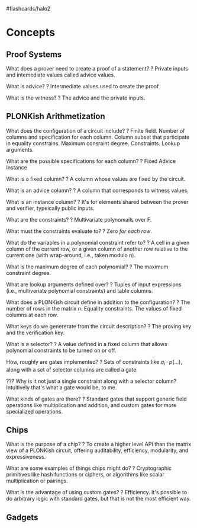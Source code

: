 #flashcards/halo2

# Concepts

## Proof Systems

What does a prover need to create a proof of a statement?
?
Private inputs and intemediate values called advice values.
<!--SR:2022-08-07,11,250-->

What is advice?
?
Intermediate values used to create the proof
<!--SR:2022-09-07,34,270-->

What is the witness?
?
The advice and the private inputs.
<!--SR:2022-08-07,13,270-->

## PLONKish Arithmetization

What does the configuration of a circuit include?
?
Finite field.
Number of columns and specification for each column.
Column subset that participate in equality constrains.
Maximum consraint degree.
Constraints.
Lookup arguments.
<!--SR:2022-08-13,9,190-->

What are the possible specifications for each column?
?
Fixed
Advice
Instance
<!--SR:2022-08-07,4,210-->

What is a fixed column?
?
A column whose values are fixed by the circuit.
<!--SR:2022-08-10,14,270-->

What is an advice column?
?
A column that corresponds to witness values.
<!--SR:2022-08-21,17,230-->

What is an instance column?
?
It's for elements shared between the prover and verifier, typeically public inputs.
<!--SR:2022-08-25,19,230-->

What are the constraints?
?
Multivariate polynomails over F.
<!--SR:2022-09-20,45,290-->

What must the constraints evaluate to?
?
Zero *for each row*.
<!--SR:2022-08-15,12,230-->

What do the variables in a polynomial constraint refer to?
?
A cell in a given column of the current row, or a given column of another row relative to the current one (with wrap-around, i.e., taken modulo n).
<!--SR:2022-08-12,14,230-->

What is the maximum degree of each polynomial?
?
The maximum constraint degree.
<!--SR:2022-09-01,29,250-->

What are lookup arguments defined over?
?
Tuples of input expressions (i.e., multivariate polynomial constraints) and table columns.
<!--SR:2022-08-07,1,170-->

What does a PLONKish circuit define in addition to the configuration?
?
The number of rows in the matrix $n$.
Equality constraints.
The values of fixed columns at each row.
<!--SR:2022-08-07,3,150-->

What keys do we genererate from the circuit description?
?
The proving key and the verification key.
<!--SR:2022-08-11,15,270-->

What is a selector?
?
A value defined in a fixed column that allows polynomial constraints to be turned on or off.
<!--SR:2022-08-17,18,270-->

How, roughly are gates implemented?
?
Sets of constraints like $q_i \cdot p(...)$, along with a set of selector columns are called a gate.
<!--SR:2022-08-24,21,250-->

??? Why is it not just a single constraint along with a selector column? Intuitively that's what a gate would be, to me.

What kinds of gates are there?
?
Standard gates that support generic field operations like multiplication and addition, and custom gates for more specialized operations.
<!--SR:2022-08-09,13,270-->

## Chips

What is the purpose of a chip?
?
To create a higher level API than the matrix view of a PLONKish circuit, offering auditability, efficiency, modularity, and expressiveness.
<!--SR:2022-08-12,16,270-->

What are some examples of things chips might do?
?
Cryptographic primitives like hash functions or ciphers, or algorithms like scalar multiplication or pairings.
<!--SR:2022-08-30,25,250-->

What is the advantage of using custom gates?
?
Efficiency. It's possible to do arbitrary logic with standard gates, but that is not the most efficient way.
<!--SR:2022-08-08,13,270-->

## Gadgets